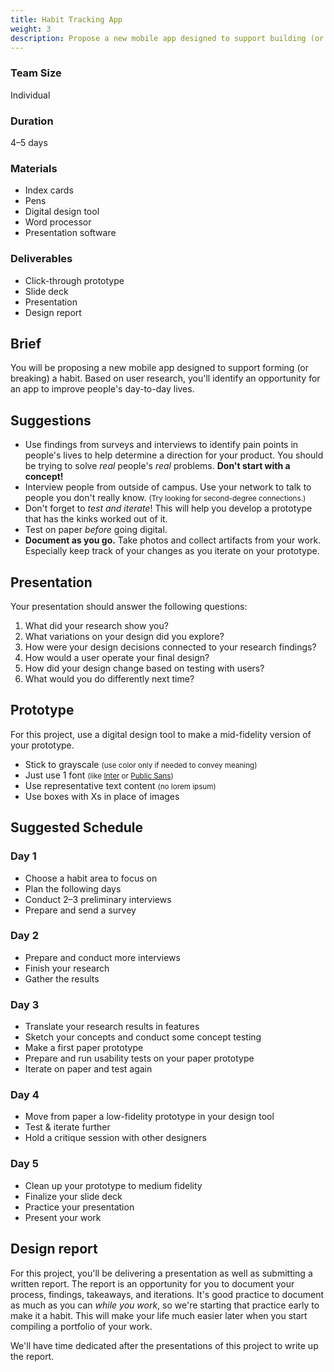 ```yaml
---
title: Habit Tracking App
weight: 3
description: Propose a new mobile app designed to support building (or breaking) a habit. Based on user research, you'll identify an opportunity for an app to improve people's day-to-day lives.
---
```


<div class="row">
  <div>

  ### Team Size

  Individual

  ### Duration

  4–5 days

  </div>

  <div>

  ### Materials

  * Index cards
  * Pens
  * Digital design tool
  * Word processor
  * Presentation software

  </div>

  <div>

  ### Deliverables

  * Click-through prototype
  * Slide deck
  * Presentation
  * Design report

  </div>
</div>

## Brief

You will be proposing a new mobile app designed to support forming (or breaking) a habit. Based on user research, you'll identify an opportunity for an app to improve people's day-to-day lives.

## Suggestions

* Use findings from surveys and interviews to identify pain points in people's lives to help determine a direction for your product. You should be trying to solve *real* people's *real* problems. **Don't start with a concept!**
* Interview people from outside of campus. Use your network to talk to people you don't really know. <small>(Try looking for second-degree connections.)</small>
* Don't forget to *test and iterate*! This will help you develop a prototype that has the kinks worked out of it.
* Test on paper *before* going digital.
* **Document as you go.** Take photos and collect artifacts from your work. Especially keep track of your changes as you iterate on your prototype.

## Presentation

Your presentation should answer the following questions:

1. What did your research show you?
2. What variations on your design did you explore?
3. How were your design decisions connected to your research findings?
4. How would a user operate your final design?
5. How did your design change based on testing with users?
6. What would you do differently next time?

## Prototype

For this project, use a digital design tool to make a mid-fidelity version of your prototype.

* Stick to grayscale <small>(use color only if needed to convey meaning)</small>
* Just use 1 font <small>(like [Inter](https://rsms.me/inter/) or [Public Sans](https://duckduckgo.com/?q=public+sans&t=osx))</small>
* Use representative text content <small>(no lorem ipsum)</small>
* Use boxes with Xs in place of images


## Suggested Schedule

<div class="schedule row">
  <div>

  ### Day 1

  * Choose a habit area to focus on
  * Plan the following days
  * Conduct 2–3 preliminary interviews
  * Prepare and send a survey
  </div>
  <div>

  ### Day 2

  * Prepare and conduct more interviews
  * Finish your research
  * Gather the results
  </div>
  <div>

  ### Day 3

  * Translate your research results in features
  * Sketch your concepts and conduct some concept testing
  * Make a first paper prototype
  * Prepare and run usability tests on your paper prototype
  * Iterate on paper and test again
  </div>
  <div>

  ### Day 4

  * Move from paper a low-fidelity prototype in your design tool
  * Test & iterate further
  * Hold a critique session with other designers
  </div>
  <div>

  ### Day 5

  * Clean up your prototype to medium fidelity
  * Finalize your slide deck
  * Practice your presentation
  * Present your work
  </div>
</div>


## Design report

For this project, you'll be delivering a presentation as well as submitting a written report. The report is an opportunity for you to document your process, findings, takeaways, and iterations. It's good practice to document as much as you can *while you work*, so we're starting that practice early to make it a habit. This will make your life much easier later when you start compiling a portfolio of your work.

We'll have time dedicated after the presentations of this project to write up the report.
